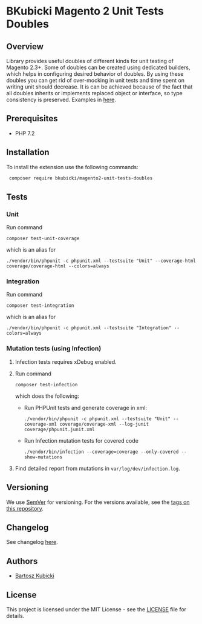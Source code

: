 # BKubicki Magento 2 Unit Tests Doubles


## Overview
Library provides useful doubles of different kinds for unit testing of Magento 2.3+. Some of doubles can be created using
dedicated builders, which helps in configuring desired behavior of doubles.
By using these doubles you can get rid of over-mocking in unit tests and time spent on writing unit should decrease. 
It is can be achieved because of the fact that all doubles inherits or implements replaced object or interface,
so type consistency is preserved. Examples in [here](EXAMPLES.md).


## Prerequisites
* PHP 7.2


## Installation ###

To install the extension use the following commands:

```bash
 composer require bkubicki/magento2-unit-tests-doubles
 ```
 

## Tests ##


### Unit ###
Run command
```
composer test-unit-coverage
```

which is an alias for
```
./vendor/bin/phpunit -c phpunit.xml --testsuite "Unit" --coverage-html coverage/coverage-html --colors=always
```

  
### Integration
Run command 
```
composer test-integration
```

which is an alias for
```
./vendor/bin/phpunit -c phpunit.xml --testsuite "Integration" --colors=always
```

    
### Mutation tests (using Infection) ###

1. Infection tests requires xDebug enabled.

2. Run command
   ```
   composer test-infection
   ```

    which does the following:
    - Run PHPUnit tests and generate coverage in xml:
      ```
      ./vendor/bin/phpunit -c phpunit.xml --testsuite "Unit" --coverage-xml coverage/coverage-xml --log-junit coverage/phpunit.junit.xml
      ```
    - Run Infection mutation tests for covered code    
      ```
      ./vendor/bin/infection --coverage=coverage --only-covered --show-mutations
      ```
    
3. Find detailed report from mutations in ```var/log/dev/infection.log```.


  
## Versioning

We use [SemVer](http://semver.org/) for versioning. For the versions available, see the [tags on this repository](https://github.com/bartoszkubicki/magento2-unit-tests-doubles/tags).


## Changelog

See changelog [here](CHANGELOG.md).


## Authors

* [Bartosz Kubicki](https://github.com/bartoszkubicki)


## License

This project is licensed under the MIT License - see the [LICENSE](LICENSE.md) file for details.
